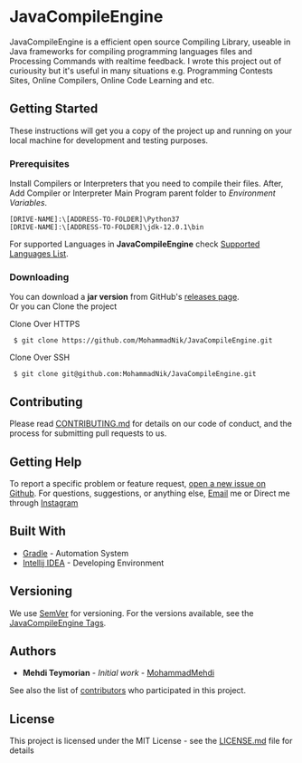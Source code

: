 # JavaCompileEngine
JavaCompileEngine is a efficient open source Compiling Library, useable in Java frameworks for compiling programming languages files and Processing Commands with realtime feedback. I wrote this project out of curiousity but it's useful in many situations e.g. Programming Contests Sites, Online Compilers, Online Code Learning and etc.

## Getting Started

These instructions will get you a copy of the project up and running on your local machine for development and testing purposes.

### Prerequisites

Install Compilers or Interpreters that you need to compile their files.
After, Add Compiler or Interpreter Main Program parent folder to *Environment Variables*.  
~~~
[DRIVE-NAME]:\[ADDRESS-TO-FOLDER]\Python37
[DRIVE-NAME]:\[ADDRESS-TO-FOLDER]\jdk-12.0.1\bin
~~~
For supported Languages in **JavaCompileEngine** check [Supported Languages List](https://github.com/MohammadNik/JavaCompileEngine/blob/master/SupportedLanguages). 


### Downloading
You can download a **jar version** from GitHub's [releases page](https://github.com/MohammadNik/JavaCompileEngine/releases).  
Or you can Clone the project  

Clone Over HTTPS
~~~
 $ git clone https://github.com/MohammadNik/JavaCompileEngine.git
~~~
Clone Over SSH
~~~
 $ git clone git@github.com:MohammadNik/JavaCompileEngine.git
~~~

## Contributing

Please read [CONTRIBUTING.md](https://github.com/MohammadNik/JavaCompileEngine/blob/master/CONTRIBUTING.md) for details on our code of conduct, and the process for submitting pull requests to us.

## Getting Help
To report a specific problem or feature request, [open a new issue on Github](https://github.com/MohammadNik/JavaCompileEngine/blob/master/CONTRIBUTING.md). For questions, suggestions, or anything else, [Email](mailto:mehditeymorian322@gmail.com) me or Direct me through [Instagram](https://www.instagram.com/nik_teymorian/)

## Built With

* [Gradle](https://maven.apache.org/) - Automation System
* [Intellij IDEA](https://www.jetbrains.com/idea/) - Developing Environment


## Versioning

We use [SemVer](http://semver.org/) for versioning. For the versions available, see the [JavaCompileEngine Tags](https://github.com/MohammadNik/JavaCompileEngine/tags). 

## Authors

* **Mehdi Teymorian** - *Initial work* - [MohammadMehdi](https://github.com/MohammadNik)

See also the list of [contributors](https://github.com/MohammadNik/JavaCompileEngine/graphs/contributors) who participated in this project.

## License

This project is licensed under the MIT License - see the [LICENSE.md](https://github.com/MohammadNik/JavaCompileEngine/blob/master/LICENSE) file for details
